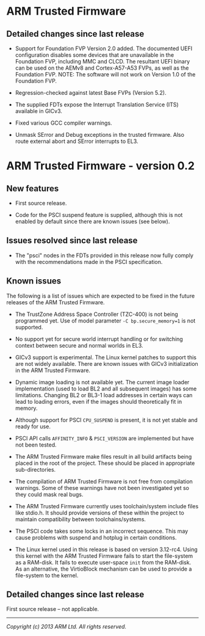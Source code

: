 ARM Trusted Firmware
====================

Detailed changes since last release
-----------------------------------

*   Support for Foundation FVP Version 2.0 added.
    The documented UEFI configuration disables some devices that are unavailable
    in the Foundation FVP, including MMC and CLCD. The resultant UEFI binary can
    be used on the AEMv8 and Cortex-A57-A53 FVPs, as well as the Foundation FVP.
    NOTE: The software will not work on Version 1.0 of the Foundation FVP.

*   Regression-checked against latest Base FVPs (Version 5.2).

*   The supplied FDTs expose the Interrupt Translation Service (ITS) available
    in GICv3.

*   Fixed various GCC compiler warnings.

*   Unmask SError and Debug exceptions in the trusted firmware.
    Also route external abort and SError interrupts to EL3.


ARM Trusted Firmware - version 0.2
==================================

New features
------------

*   First source release.

*   Code for the PSCI suspend feature is supplied, although this is not enabled
    by default since there are known issues (see below).


Issues resolved since last release
----------------------------------

*   The "psci" nodes in the FDTs provided in this release now fully comply
    with the recommendations made in the PSCI specification.


Known issues
------------

The following is a list of issues which are expected to be fixed in the future
releases of the ARM Trusted Firmware.

*   The TrustZone Address Space Controller (TZC-400) is not being programmed
    yet. Use of model parameter `-C bp.secure_memory=1` is not supported.

*   No support yet for secure world interrupt handling or for switching context
    between secure and normal worlds in EL3.

*   GICv3 support is experimental. The Linux kernel patches to support this are
    not widely available. There are known issues with GICv3 initialization in
    the ARM Trusted Firmware.

*   Dynamic image loading is not available yet. The current image loader
    implementation (used to load BL2 and all subsequent images) has some
    limitations. Changing BL2 or BL3-1 load addresses in certain ways can lead
    to loading errors, even if the images should theoretically fit in memory.

*   Although support for PSCI `CPU_SUSPEND` is present, it is not yet stable
    and ready for use.

*   PSCI API calls `AFFINITY_INFO` & `PSCI_VERSION` are implemented but have not
    been tested.

*   The ARM Trusted Firmware make files result in all build artifacts being
    placed in the root of the project. These should be placed in appropriate
    sub-directories.

*   The compilation of ARM Trusted Firmware is not free from compilation
    warnings. Some of these warnings have not been investigated yet so they
    could mask real bugs.

*   The ARM Trusted Firmware currently uses toolchain/system include files like
    stdio.h. It should provide versions of these within the project to maintain
    compatibility between toolchains/systems.

*   The PSCI code takes some locks in an incorrect sequence. This may cause
    problems with suspend and hotplug in certain conditions.

*   The Linux kernel used in this release is based on version 3.12-rc4. Using
    this kernel with the ARM Trusted Firmware fails to start the file-system as
    a RAM-disk. It fails to execute user-space `init` from the RAM-disk. As an
    alternative, the VirtioBlock mechanism can be used to provide a file-system
    to the kernel.


Detailed changes since last release
-----------------------------------

First source release – not applicable.

- - - - - - - - - - - - - - - - - - - - - - - - - -

_Copyright (c) 2013 ARM Ltd. All rights reserved._
